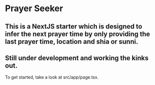 # Prayer Seeker

## This is a NextJS starter which is designed to infer the next prayer time by only providing the last prayer time, location and shia or sunni. 
## Still under development and working the kinks out. 
To get started, take a look at src/app/page.tsx.
